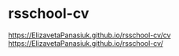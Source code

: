 # rsschool-cv
https://ElizavetaPanasiuk.github.io/rsschool-cv/cv  
https://ElizavetaPanasiuk.github.io/rsschool-cv/